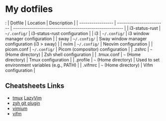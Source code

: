 # My dotfiles

:
| Dotfile | Location | Description |
| ----------------- | ------------------------ | ------------------------------------------------------- |
| i3-status-rust | `~/.config/` | i3-status-rust configuration |
| i3 | `~/.config/` | i3 window manager configuration |
| sway | `~/.config/` | Sway window manager configuration (i3 > sway) |
| nvim | `~/.config/` | Neovim configuration |
| picom.conf | `~/.config/` | Picom (compositor) configuration |
| .zshrc | `~` (Home directory) | Zsh shell configuration |
| .tmux.conf | `~` (Home directory) | Tmux configuration |
| .profile | `~` (Home directory) | Used to set environment variables (e.g., PATH) |
| .vifmrc | `~` (Home directory) | Vifm configuration |

## Cheatsheets Links

- [tmux](https://tmuxcheatsheet.com/) [LazyVim](https://lazyvim.org/keymaps)
- [zsh git plugin](https://kapeli.com/cheat_sheets/Oh-My-Zsh_Git.docset/Contents/Resources/Documents/index)
- [vimium](https://gist.github.com/vapidbabble/313599)
- [vifm](https://vifm.info/cheatsheets.shtml)
